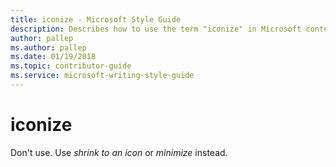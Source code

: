```yaml
---
title: iconize - Microsoft Style Guide
description: Describes how to use the term "iconize" in Microsoft content. Don't use.
author: pallep
ms.author: pallep
ms.date: 01/19/2018
ms.topic: contributor-guide
ms.service: microsoft-writing-style-guide
---
```


# iconize

Don't use. Use *shrink to an icon* or *minimize* instead.
